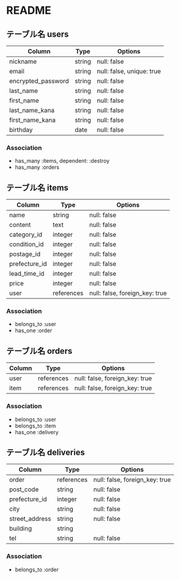# README

## テーブル名 users
| Column  | Type  | Options |
| --- | --- | --- |
| nickname | string | null: false |
| email | string | null: false, unique: true |
| encrypted_password | string | null: false |
| last_name | string | null: false |
| first_name | string | null: false |
| last_name_kana | string | null: false |
| first_name_kana | string | null: false |
| birthday | date | null: false |

### Association
- has_many :items, dependent: :destroy
- has_many :orders


## テーブル名 items
| Column  | Type  | Options |
| --- | --- | --- |
| name | string | null: false |
| content | text | null: false |
| category_id | integer | null: false |
| condition_id | integer | null: false |
| postage_id | integer | null: false |
| prefecture_id | integer | null: false |
| lead_time_id | integer | null: false |
| price | integer | null: false |
| user | references | null: false, foreign_key: true |

### Association
- belongs_to :user
- has_one :order


## テーブル名 orders
| Column  | Type  | Options |
| --- | --- | --- |
| user | references | null: false, foreign_key: true |
| item | references | null: false, foreign_key: true |


### Association
- belongs_to :user
- belongs_to :item
- has_one :delivery

## テーブル名 deliveries
| Column  | Type  | Options |
| --- | --- | --- |
| order | references | null: false, foreign_key: true |
| post_code | string | null: false |
| prefecture_id | integer | null: false |
| city | string | null: false |
| street_address | string | null: false |
| building | string |  |
| tel | string | null: false |

### Association
- belongs_to :order